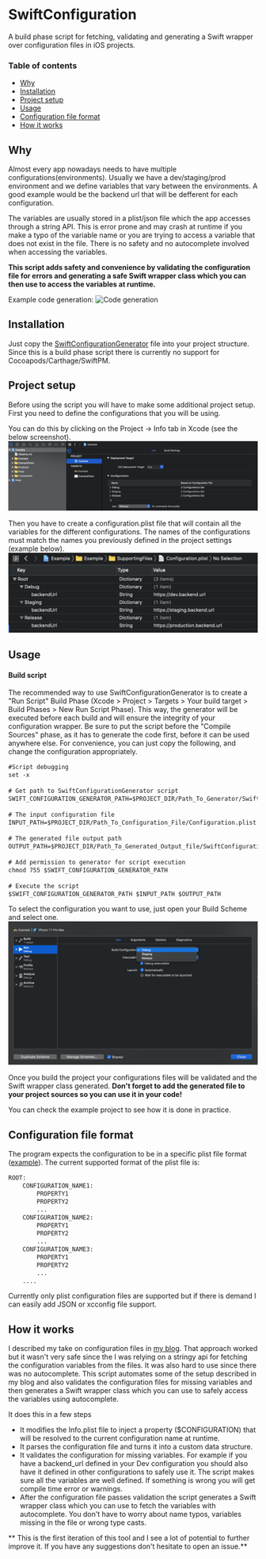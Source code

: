 # SwiftConfiguration

A build phase script for fetching, validating and generating a Swift wrapper over configuration files in iOS projects.

### Table of contents
- [Why](#why)
- [Installation](#installation)
- [Project setup](#project-setup)
- [Usage](#usage)
- [Configuration file format](#configuration-file-format)
- [How it works](#how-it-works)

## Why
Almost every app nowadays needs to have multiple configurations(environments). Usually we have a dev/staging/prod environment and we define variables that vary between the environments. A good example would be the backend url that will be defferent for each configuration.

The variables are usually stored in a plist/json file which the app accesses through a string API. This is error prone and may crash at runtime if you make a typo of the variable name or you are trying to access a variable that does not exist in the file. There is no safety and no autocomplete involved when accessing the variables.

**This script adds safety and convenience by validating the configuration file for errors and generating a safe Swift wrapper class which you can then use to access the variables at runtime.**

Example code generation:
![Code generation](./Screenshots/code-generation.gif?raw=true "Code generation")

## Installation

Just copy the <a href="./SwiftConfigurationGenerator.swift" download>SwiftConfigurationGenerator</a> file into your project structure. 
Since this is a build phase script there is currently no support for Cocoapods/Carthage/SwiftPM.

## Project setup
Before using the script you will have to make some additional project setup. First you need to define the configurations that you will be using.

You can do this by clicking on the Project -> Info tab in Xcode (see the below screenshot).
![Project Configuration](./Screenshots/project-configuration.png?raw=true "Project Configuration")

Then you have to create a configuration.plist file that will contain all the variables for the different configurations. The names of the configurations must match the names you previously defined in the project settings (example below). 
![Configuration file](./Screenshots/configuration-file.png?raw=true "Configuration file")

## Usage

#### Build script
The recommended way to use SwiftConfigurationGenerator is to create a "Run Script" Build Phase (Xcode > Project > Targets > Your build target > Build Phases > New Run Script Phase). This way, the generator will be executed before each build and will ensure the integrity of your configuration wrapper. Be sure to put the script before the "Compile Sources" phase, as it has to generate the code first, before it can be used anywhere else. For convenience, you can just copy the following, and change the configuration appropriately.
```
#Script debugging
set -x

# Get path to SwiftConfigurationGenerator script
SWIFT_CONFIGURATION_GENERATOR_PATH=$PROJECT_DIR/Path_To_Generator/SwiftConfigurationGenerator.swift

# The input configuration file
INPUT_PATH=$PROJECT_DIR/Path_To_Configuration_File/Configuration.plist

# The generated file output path
OUTPUT_PATH=$PROJECT_DIR/Path_To_Generated_Output_file/SwiftConfiguration.generated.swift

# Add permission to generator for script execution
chmod 755 $SWIFT_CONFIGURATION_GENERATOR_PATH

# Execute the script
$SWIFT_CONFIGURATION_GENERATOR_PATH $INPUT_PATH $OUTPUT_PATH

```

To select the configuration you want to use, just open your Build Scheme and select one.
![Build scheme setup](./Screenshots/build-scheme.png?raw=true "Build scheme setup")

Once you build the project your configurations files will be validated and the Swift wrapper class generated. **Don't forget to add the generated file to your project sources so you can use it in your code!**

You can check the example project to see how it is done in practice.

## Configuration file format

The program expects the configuration to be in a specific plist file format ([example](Example/Example/Configuration.plist)).
The current supported format of the plist file is:
```
ROOT:
    CONFIGURATION_NAME1:
        PROPERTY1
        PROPERTY2
        ...
    CONFIGURATION_NAME2:
        PROPERTY1
        PROPERTY2
        ...
    CONFIGURATION_NAME3:
        PROPERTY1
        PROPERTY2
        ...
    ....
```

Currently only plist configuration files are supported but if there is demand I can easily add JSON or xcconfig file support.

## How it works
I described my take on configuration files in [my blog](https://medium.com/@piotr.gorzelany/managing-configuration-dependent-variables-in-ios-projects-b68bfb0f9689). That approach worked but it wasn't very safe since the I was relying on a stringy api for fetching the configuration variables from the files. It was also hard to use since there was no autocomplete.
This script automates some of the setup described in my blog and also validates the configuration files for missing variables and then generates a Swift wrapper class which you can use to safely access the variables using autocomplete.

It does this in a few steps
-  It modifies the Info.plist file to inject a property ($CONFIGURATION) that will be resolved to the current configuration name at runtime.
- It parses the configuration file and turns it into a custom data structure.
- It validates the configuration for missing variables. For example if you have a backend_url defined in your Dev configuration you should also have it defined in other configurations to safely use it. The script makes sure all the variables are well defined. If something is wrong you will get compile time error or warnings.
- After the configuration file passes validation the script generates a Swift wrapper class which you can use to fetch the variables with autocomplete. You don't have to worry about name typos, variables missing in the file or wrong type casts.

** This is the first iteration of this tool and I see a lot of potential to further improve it. If you have any suggestions don't hesitate to open an issue.**